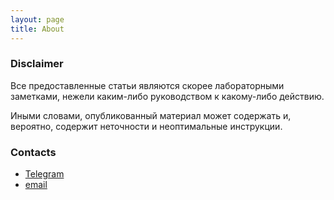 ```yaml
---
layout: page
title: About
---
```


### Disclaimer
Все предоставленные статьи являются скорее лабораторными заметками, нежели каким-либо руководством к какому-либо действию.

Иными словами, опубликованный материал может содержать и, вероятно, содержит неточности и неоптимальные инструкции.  
### Contacts
 * <a href="http://t.me/veggi">Telegram</a>
 * <a href="mailto:Nikita@Velg.in">email</a>

